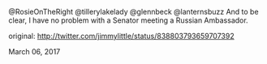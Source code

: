 @RosieOnTheRight @tillerylakelady @glennbeck @lanternsbuzz And to be clear, I have no problem with a Senator meeting a Russian Ambassador. 

original: http://twitter.com/jimmylittle/status/838803793659707392 

March 06, 2017